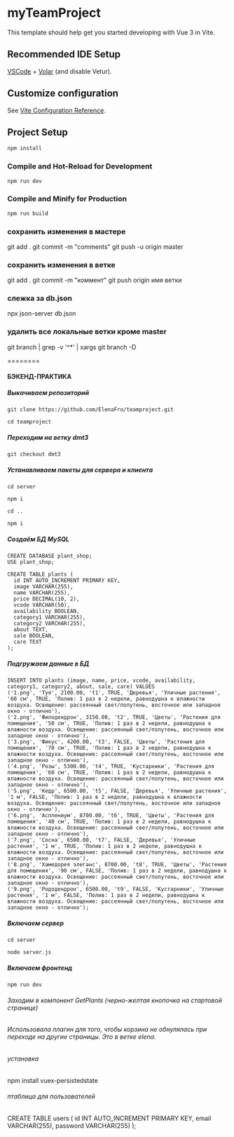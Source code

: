 # myTeamProject

This template should help get you started developing with Vue 3 in Vite.

## Recommended IDE Setup

[VSCode](https://code.visualstudio.com/) + [Volar](https://marketplace.visualstudio.com/items?itemName=Vue.volar) (and disable Vetur).

## Customize configuration

See [Vite Configuration Reference](https://vitejs.dev/config/).

## Project Setup

```sh
npm install
```

### Compile and Hot-Reload for Development

```sh
npm run dev
```

### Compile and Minify for Production

```sh
npm run build
```

### сохранить изменения в мастере

git add .
git commit -m "comments"
git push -u origin master

### coхранить изменения в ветке

git add .
git commit -m "коммент"
git push origin имя ветки

### слежка за db.json

<!-- json-server --watch db.json -->

npx json-server db.json

### удалить все локальные ветки кроме master

git branch | grep -v '^\*' | xargs git branch -D

========

#### БЭКЕНД-ПРАКТИКА

##### Выкачиваем репозиторий

```
git clone https://github.com/ElenaFro/teamproject.git
```

```
cd teamproject
```

##### Переходим на ветку dmt3

```
git checkout dmt3
```

##### Устанавливаем пакеты для сервера и клиента

```
cd server
```

```
npm i
```

```
cd ..
```

```
npm i
```

##### Создаём БД MySQL

```
CREATE DATABASE plant_shop;
USE plant_shop;

CREATE TABLE plants (
  id INT AUTO_INCREMENT PRIMARY KEY,
  image VARCHAR(255),
  name VARCHAR(255),
  price DECIMAL(10, 2),
  vcode VARCHAR(50),
  availability BOOLEAN,
  category1 VARCHAR(255),
  category2 VARCHAR(255),
  about TEXT,
  sale BOOLEAN,
  care TEXT
);
```

##### Подгружаем данные в БД

```
INSERT INTO plants (image, name, price, vcode, availability, category1, category2, about, sale, care) VALUES
('1.png', 'Туя', 2100.00, 't1', TRUE, 'Деревья', 'Уличные растения', '60 см', TRUE, 'Полив: 1 раз в 2 недели, равнодушна к влажности воздуха. Освещение: рассеянный свет/полутень, восточное или западное окно - отлично'),
('2.png', 'Филодендрон', 3150.00, 't2', TRUE, 'Цветы', 'Растения для помещения', '50 см', TRUE, 'Полив: 1 раз в 2 недели, равнодушна к влажности воздуха. Освещение: рассеянный свет/полутень, восточное или западное окно - отлично'),
('3.png', 'Фикус', 4200.00, 't3', FALSE, 'Цветы', 'Растения для помещения', '70 см', TRUE, 'Полив: 1 раз в 2 недели, равнодушна к влажности воздуха. Освещение: рассеянный свет/полутень, восточное или западное окно - отлично'),
('4.png', 'Розы', 5300.00, 't4', TRUE, 'Кустарники', 'Растения для помещения', '60 см', TRUE, 'Полив: 1 раз в 2 недели, равнодушна к влажности воздуха. Освещение: рассеянный свет/полутень, восточное или западное окно - отлично'),
('5.png', 'Кедр', 6500.00, 't5', FALSE, 'Деревья', 'Уличные растения', '1 м', FALSE, 'Полив: 1 раз в 2 недели, равнодушна к влажности воздуха. Освещение: рассеянный свет/полутень, восточное или западное окно - отлично'),
('6.png', 'Асплениум', 8700.00, 't6', TRUE, 'Цветы', 'Растения для помещения', '40 см', TRUE, 'Полив: 1 раз в 2 недели, равнодушна к влажности воздуха. Освещение: рассеянный свет/полутень, восточное или западное окно - отлично'),
('7.png', 'Сосна', 6500.00, 't7', FALSE, 'Деревья', 'Уличные растения', '1 м', TRUE, 'Полив: 1 раз в 2 недели, равнодушна к влажности воздуха. Освещение: рассеянный свет/полутень, восточное или западное окно - отлично'),
('8.png', 'Хамедорея элеганс', 8700.00, 't8', TRUE, 'Цветы', 'Растения для помещения', '90 см', FALSE, 'Полив: 1 раз в 2 недели, равнодушна к влажности воздуха. Освещение: рассеянный свет/полутень, восточное или западное окно - отлично'),
('9.png', 'Рододендрон', 6500.00, 't9', FALSE, 'Кустарники', 'Уличные растения', '1 м', FALSE, 'Полив: 1 раз в 2 недели, равнодушна к влажности воздуха. Освещение: рассеянный свет/полутень, восточное или западное окно - отлично');
```

##### Включаем сервер

```
cd server
```

```
node server.js
```

##### Включаем фронтенд

```
npm run dev
```

###### Заходим в компонент GetPlants (черно-желтая кнопочка на стартовой странице)


###### Использовала плагин для того, чтобы корзина не обнулялась при переходе на другие страницы. Это в ветке elena.
###### установка

npm install vuex-persistedstate


###### птаблица для пользователей

CREATE TABLE users (
  id INT AUTO_INCREMENT PRIMARY KEY,
  email VARCHAR(255),
  password VARCHAR(255)
);